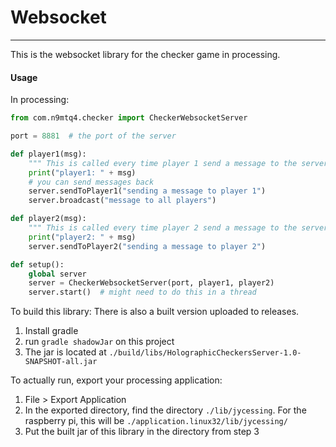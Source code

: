 # Websocket
--------
This is the websocket library for the checker game in processing.


#### Usage

In processing:
```python
from com.n9mtq4.checker import CheckerWebsocketServer

port = 8881  # the port of the server

def player1(msg):
    """ This is called every time player 1 send a message to the server"""
    print("player1: " + msg)
    # you can send messages back
    server.sendToPlayer1("sending a message to player 1")
    server.broadcast("message to all players")

def player2(msg):
    """ This is called every time player 2 send a message to the server"""
    print("player2: " + msg)
    server.sendToPlayer2("sending a message to player 2")

def setup():
    global server
    server = CheckerWebsocketServer(port, player1, player2)
    server.start()  # might need to do this in a thread

```

To build this library:
There is also a built version uploaded to releases.

1. Install gradle
2. run `gradle shadowJar` on this project
3. The jar is located at `./build/libs/HolographicCheckersServer-1.0-SNAPSHOT-all.jar`

To actually run, export your processing application:
1. File > Export Application
2. In the exported directory, find the directory `./lib/jycessing`. For the raspberry pi, this will be `./application.linux32/lib/jycessing/`
3. Put the built jar of this library in the directory from step 3

